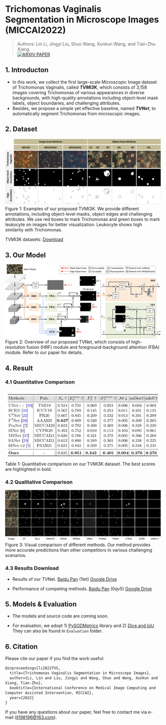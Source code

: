 # Trichomonas Vaginalis Segmentation in Microscope Images (MICCAI2022)
> Authors: Lin Li, Jingyi Liu, Shuo Wang, Xunkun Wang, and Tian-Zhu Xiang.   
> <a href="https://arxiv.org/abs/2207.00973" rel="nofollow"><img src="https://camo.githubusercontent.com/4398ed745cccb9198b5590f2d4799518bae17c2dca258419b9413789a2fd01c6/68747470733a2f2f696d672e736869656c64732e696f2f62616467652f41727869762d50617065722d7265643f7374796c653d666c61742d737175617265" alt="ARXIV PAPER" data-canonical-src="https://img.shields.io/badge/Arxiv-Paper-red?style=flat-square" style="max-width: 100%;"></a>


## 1. Introducton

- In this work, we collect the first large-scale Microscopic Image dataset of Trichomonas Vaginalis, called ***TVMI3K***, which consists of 3,158 images covering Trichomonas of various appearances in diverse backgrounds, with high-quality annotations including object-level mask labels, object boundaries, and challenging attributes. 
- Besides, we propose a simple yet effective baseline, named ***TVNet***, to automatically segment Trichomonas from microscopic images. 



## 2. Dataset
![image](https://github.com/CellRecog/cellRecog/blob/main/Images/dataset.jpg)
Figure 1: Examples of our proposed TVMI3K. We provide different annotations, including object-level masks, object edges and challenging attributes. We use red boxes to mark Trichomonas and green boxes to mark leukocyte on images for better visualization. Leukocyte shows high similarity with Trichomonas.

TVMI3K datasets: [Download](https://zenodo.org/record/6545146#.YrcfCexBz7U)



## 3. Our Model

![image](https://github.com/CellRecog/cellRecog/blob/main/Images/tvnet.png) 
Figure 2: Overview of our proposed TVNet, which consists of high-resolution fusion (HRF) module and foreground-background attention (FBA) module. Refer to our paper for details.



## 4. Result

### 4.1 Quantitative Comparison

![image](https://github.com/CellRecog/cellRecog/blob/main/Images/res1.png)    
Table 1: Quantitative comparison on our TVMI3K dataset. The best scores are highlighted in bold.


### 4.2 Qualitative Comparison

![image](https://github.com/CellRecog/cellRecog/blob/main/Images/res.jpg)   
Figure 3: Visual comparison of different methods. Our method provides more accurate predictions than other competitors in various challenging scenarios.


### 4.3 Results Download

* Results of our TVNet. [Baidu Pan](https://pan.baidu.com/s/1LY6cNnNEL9Gi4m8UAFi_gw) (1let) [Google Drive](https://drive.google.com/file/d/1bpZMFn5tIsmmZo1NsUl8Wgr0CWwXk8hh/view?usp=sharing)

* Performance of competing methods. [Baidu Pan](https://pan.baidu.com/s/1jwlQfScfSoBxFaq5kZ00dg) (0qv5) [Google Drive](https://drive.google.com/file/d/1gvr-SAZEewKhGzlXB_k9OA-3KESxHST9/view?usp=sharing)

## 5. Models & Evaluation

- The models and source code are coming soon. 

- For evaluation, we adopt 1) [PySODMetrics](https://github.com/lartpang/PySODMetrics) library and 2) [Dice and IoU](https://github.com/weijun88/SANet). They can also be found in ```Evaluation``` folder.






## 6. Citation
Please cite our paper if you find the work useful: 

```
@inproceedings{li2022TVS,
  title={Trichomonas Vaginalis Segmentation in Microscope Images},
  author={Li, Lin and Liu, Jingyi and Wang, Shuo and Wang, Xunkun and Xiang, Tian-Zhu},
  booktitle={International Conference on Medical Image Computing and Computer Assisted Intervention, MICCAI},
  year={2022}
}
```
If you have any questions about our paper, feel free to contact me via e-mail (ll198196@163.com).


